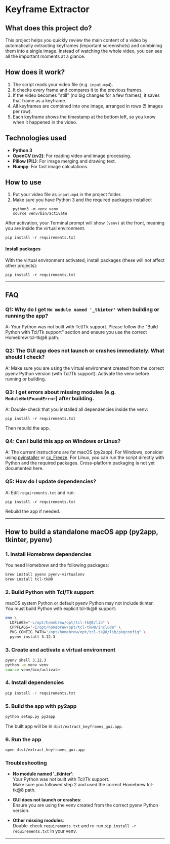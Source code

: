 # Keyframe Extractor

## What does this project do?

This project helps you quickly review the main content of a video by automatically extracting keyframes (important screenshots) and combining them into a single image. Instead of watching the whole video, you can see all the important moments at a glance.

## How does it work?

1. The script reads your video file (e.g. `input.mp4`).
2. It checks every frame and compares it to the previous frames.
3. If the video becomes "still" (no big changes for a few frames), it saves that frame as a keyframe.
4. All keyframes are combined into one image, arranged in rows (5 images per row).
5. Each keyframe shows the timestamp at the bottom left, so you know when it happened in the video.

## Technologies used

- **Python 3**
- **OpenCV (cv2)**: For reading video and image processing.
- **Pillow (PIL)**: For image merging and drawing text.
- **Numpy**: For fast image calculations.

## How to use

1. Put your video file as `input.mp4` in the project folder.
2. Make sure you have Python 3 and the required packages installed:
   ```
   python3 -m venv venv
   source venv/bin/activate
   ```

After activation, your Terminal prompt will show `(venv)` at the front, meaning you are inside the virtual environment.

   ```
   pip install -r requirements.txt
   ```

#### Install packages

With the virtual environment activated, install packages (these will not affect other projects):

```
pip install -r requirements.txt
```

---

## FAQ

### Q1: Why do I get `No module named '_tkinter'` when building or running the app?
A: Your Python was not built with Tcl/Tk support. Please follow the "Build Python with Tcl/Tk support" section and ensure you use the correct Homebrew tcl-tk@8 path.

### Q2: The GUI app does not launch or crashes immediately. What should I check?
A: Make sure you are using the virtual environment created from the correct pyenv Python version (with Tcl/Tk support). Activate the venv before running or building.

### Q3: I get errors about missing modules (e.g. `ModuleNotFoundError`) after building.
A: Double-check that you installed all dependencies inside the venv:  
```
pip install -r requirements.txt
```
Then rebuild the app.

### Q4: Can I build this app on Windows or Linux?
A: The current instructions are for macOS (py2app). For Windows, consider using [pyinstaller](https://pyinstaller.org/) or [cx_Freeze](https://cx-freeze.readthedocs.io/). For Linux, you can run the script directly with Python and the required packages. Cross-platform packaging is not yet documented here.

### Q5: How do I update dependencies?
A: Edit `requirements.txt` and run:
```
pip install -r requirements.txt
```
Rebuild the app if needed.

---

## How to build a standalone macOS app (py2app, tkinter, pyenv)

### 1. Install Homebrew dependencies

You need Homebrew and the following packages:

```sh
brew install pyenv pyenv-virtualenv
brew install tcl-tk@8
```

### 2. Build Python with Tcl/Tk support

macOS system Python or default pyenv Python may not include tkinter.  
You must build Python with explicit tcl-tk@8 support:

```sh
env \
  LDFLAGS="-L/opt/homebrew/opt/tcl-tk@8/lib" \
  CPPFLAGS="-I/opt/homebrew/opt/tcl-tk@8/include" \
  PKG_CONFIG_PATH="/opt/homebrew/opt/tcl-tk@8/lib/pkgconfig" \
  pyenv install 3.12.3
```

### 3. Create and activate a virtual environment

```sh
pyenv shell 3.12.3
python -m venv venv
source venv/bin/activate
```

### 4. Install dependencies

```sh
pip install -r requirements.txt
```

### 5. Build the app with py2app

```sh
python setup.py py2app
```

The built app will be in `dist/extract_keyframes_gui.app`.

### 6. Run the app

```sh
open dist/extract_keyframes_gui.app
```

### Troubleshooting

- **No module named '_tkinter'**:  
  Your Python was not built with Tcl/Tk support.  
  Make sure you followed step 2 and used the correct Homebrew tcl-tk@8 path.

- **GUI does not launch or crashes**:  
  Ensure you are using the venv created from the correct pyenv Python version.

- **Other missing modules**:  
  Double-check `requirements.txt` and re-run `pip install -r requirements.txt` in your venv.

---
